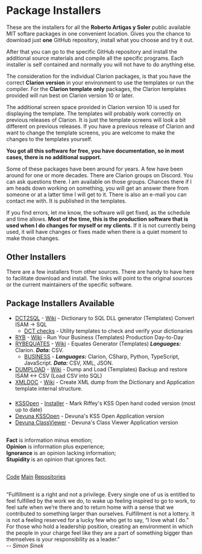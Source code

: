 # Package Installers

These are the installers for all the **Roberto Artigas y Soler** public available MIT softare packages in one convenient location.
Gives you the chance to download just **one** GitHub repository, install what you choose and try it out.

After that you can go to the specific GitHub repository and install the additional source materials and compile all the specific programs.
Each installer is self contained and normally you will not have to do anything else.

The consideration for the individual Clarion packages, is that you have the correct **Clarion version** in your environment to use the templates or run the compiler.
For the **Clarion template only** packages, the Clarion templates provided will run best on Clarion version 10 or later. 

The additional screen space provided in Clarion version 10 is used for displaying the template.
The templates will probably work correctly on previous releases of Clarion. It is just the template screens will look a bit different on previous releases. 
If you have a previous release of Clarion and want to change the template screens, you are welcome to make the changes to the templates yourself.

**You got all this software for free, you have documentation, so in most cases, there is no additional support.**

Some of these packages have been around for years. A few have been around for one or more decades. There are Clarion groups on Discord. You can ask questions there.
I am available on those groups. Chances there if I am heads down working on something, you will get an answer there from someone or at a latter time I will get to it.
There is also an e-mail you can contact me with. It is published in the templates.

If you find errors, let me know, the software will get fixed, as the schedule and time allows.
**Most of the time, this is the production software that is used when I do changes for myself or my clients.**
If it is not currently being used, it will have changes or fixes made when there is a quiet moment to make those changes.

## Other Installers

There are a few installers from other sources. There are handy to have here to facilitate download and install.
The links will point to the original sources or the current maintainers of the specific software.

## Package Installers Available

* [DCT2SQL](https://github.com/RobertArtigas/DCT2SQL) - [Wiki](https://github.com/RobertArtigas/DCT2SQL/wiki) - Dictionary to SQL DLL generator (Templates) Convert ISAM -> SQL
  * [DCT checks](https://github.com/RobertArtigas/DCT2SQL/wiki/Templates#sql-pre-conversion) - Utility templates to check and verify your dictionaries   
* [RYB](https://github.com/RobertArtigas/RYB) - [Wiki](https://github.com/RobertArtigas/RYB/wiki) - Run Your Business (Templates) Production Day-to-Day
* [RYBEQUATES](https://github.com/RobertArtigas/RYBEQUATES) - [Wiki](https://github.com/RobertArtigas/RYBEQUATES/wiki) - Equates Generator (Templates) _**Languages:**_ Clarion. _**Data:**_ CSV.
  * [BUSINESS](https://github.com/RobertArtigas/RYBEQUATES/wiki/The-BUSINESS-Equates) - _**Languages:**_ Clarion, CSharp, Python, TypeScript, JavaScript. _**Data:**_ CSV, XML, JSON.
* [DUMPLOAD](https://github.com/RobertArtigas/DumpLoad) - [Wiki](https://github.com/RobertArtigas/DumpLoad/wiki) - Dump and Load (Templates) Backup and restore ISAM <-> CSV (Load CSV into SQL)
* [XMLDOC](https://github.com/RobertArtigas/XMLDOC) - [Wiki](https://github.com/RobertArtigas/XMLDOC/wiki) - Create XML dump from the Dictionary and Application template internal structure.
###
* [KSSOpen](https://github.com/mriffey/KSSOpen/tree/master) - [Installer](https://github.com/mriffey/KSSOpen/releases) - Mark Riffey's KSS Open hand coded version (most up to date)
* [Devuna KSSOpen](https://github.com/RobertArtigas/DEVUNA__IDE__/tree/main/Application/kss) - Devuna's KSS Open Application version
* [Devuna ClassViewer](https://github.com/RobertArtigas/DEVUNA__IDE__/tree/main/Application/ClassViewer) - Devuna's Class Viewer Application version

##

**Fact** is information minus emotion;<br/>
**Opinion** is information plus experience;<br/>
**Ignorance** is an opinion lacking information;<br/> 
**Stupidity** is an opinion that ignores fact.

##
###

[Code](https://github.com/RobertArtigas/Installers) 
[Main](https://github.com/RobertArtigas) 
[Repositories](https://github.com/RobertArtigas?tab=repositories)

##

“Fulfillment is a right and not a privilege. Every single one of us is entitled to feel fulfilled by the work we do, to wake up feeling inspired to go to work, to feel safe when we’re there and to return home with a sense that we contributed to something larger than ourselves. Fulfillment is not a lottery. It is not a feeling reserved for a lucky few who get to say, “I love what I do.” For those who hold a leadership position, creating an environment in which the people in your charge feel like they are a part of something bigger than themselves is your responsibility as a leader.”<BR/>
_-- Simon Sinek_

##

